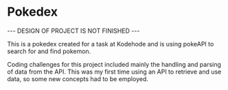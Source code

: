 <h1>Pokedex</h1>
<p>--- DESIGN OF PROJECT IS NOT FINISHED ---</p>
<p>This is a pokedex created for a task at Kodehode and is using pokeAPI to search for and find pokemon.</p>
<p>Coding challenges for this project included mainly the handling and parsing of data from the API. This was my first time using an API to retrieve and use data, so some new concepts had to be employed.</p>
